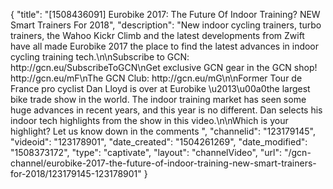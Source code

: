 {
    "title": "[1508436091] Eurobike 2017: The Future Of Indoor Training? NEW Smart Trainers For 2018",
    "description": "New indoor cycling trainers, turbo trainers, the Wahoo Kickr Climb and the latest developments from Zwift have all made Eurobike 2017 the place to find the latest advances in indoor cycling training tech.\n\nSubscribe to GCN: http:\/\/gcn.eu\/SubscribeToGCN\nGet exclusive GCN gear in the GCN shop! http:\/\/gcn.eu\/mF\nThe GCN Club: http:\/\/gcn.eu\/mG\n\nFormer Tour de France pro cyclist Dan Lloyd is over at Eurobike \u2013\u00a0the largest bike trade show in the world. The indoor training market has seen some huge advances in recent years, and this year is no different. Dan selects his indoor tech highlights from the show in this video.\n\nWhich is your highlight? Let us know down in the comments ",
    "channelid": "123179145",
    "videoid": "123178901",
    "date_created": "1504261269",
    "date_modified": "1508373172",
    "type": "captivate",
    "layout": "channelVideo",
    "url": "\/gcn-channel\/eurobike-2017-the-future-of-indoor-training-new-smart-trainers-for-2018\/123179145-123178901"
}